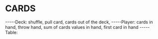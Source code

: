 # CARDS
-----Deck:
shuffle, pull card, cards out of the deck, 
-----Player:
cards in hand, throw hand, sum of cards values in hand, first card in hand
-----Table:
